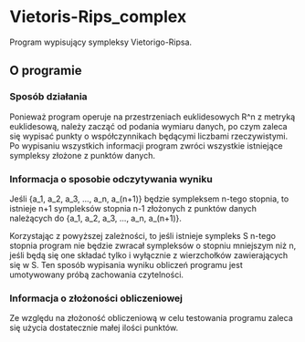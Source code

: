 # Vietoris-Rips_complex
Program wypisujący sympleksy Vietorigo-Ripsa.

## O programie

### Sposób działania
Ponieważ program operuje na przestrzeniach euklidesowych R^n z metryką euklidesową, należy zacząć od podania wymiaru danych, po czym zaleca się wypisać punkty o współczynnikach będącymi liczbami rzeczywistymi. Po wypisaniu wszystkich informacji program zwróci wszystkie istniejące sympleksy złożone z punktów danych.

### Informacja o sposobie odczytywania wyniku
Jeśli {a_1, a_2, a_3, ..., a_n, a_(n+1)} będzie sympleksem n-tego stopnia, to istnieje n+1 sympleksów stopnia n-1 złożonych z punktów danych należących do {a_1, a_2, a_3, ..., a_n, a_(n+1)}.

Korzystając z powyższej zależności, to jeśli istnieje sympleks S n-tego stopnia program nie będzie zwracał sympleksów o stopniu mniejszym niż n, jeśli będą się one składać tylko i wyłącznie z wierzchołków zawierających się w S. Ten sposób wypisania wyniku obliczeń programu jest umotywowany próbą zachowania czytelności.

### Informacja o złożoności obliczeniowej
Ze względu na złożoność obliczeniową w celu testowania programu zaleca się użycia dostatecznie małej ilości punktów.